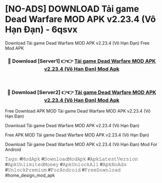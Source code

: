 # [NO-ADS] DOWNLOAD Tải game Dead Warfare MOD APK v2.23.4 (Vô Hạn Đạn) - 6qsvx
Download Tải game Dead Warfare MOD APK v2.23.4 (Vô Hạn Đạn) Free Mod APK

<div align="center">
<h3>🔴 Download [Server1] 👉👉 <a href="https://apk-comot.site?title=Tải_game_Dead_Warfare_MOD_APK_v2.23.4_(Vô_Hạn_Đạn)">Tải game Dead Warfare MOD APK v2.23.4 (Vô Hạn Đạn) Mod Apk</a></h3><br>

<h3>🔴 Download [Server2] 👉👉 <a href="https://apk-comot.site?title=Tải_game_Dead_Warfare_MOD_APK_v2.23.4_(Vô_Hạn_Đạn)">Tải game Dead Warfare MOD APK v2.23.4 (Vô Hạn Đạn) Mod Apk</a></h3>
</div>


Free Download APK MOD Tải game Dead Warfare MOD APK v2.23.4 (Vô Hạn Đạn)

Download Tải game Dead Warfare MOD APK v2.23.4 (Vô Hạn Đạn) 

Free APK MOD Tải game Dead Warfare MOD APK v2.23.4 (Vô Hạn Đạn) 

Download Tải game Dead Warfare MOD APK v2.23.4 (Vô Hạn Đạn) Mod For Android

𝚃𝚊𝚐𝚜: #𝙼𝚘𝚍𝙰𝚙𝚔 #𝙳𝚘𝚠𝚗𝚕𝚘𝚊𝚍𝙼𝚘𝚍𝙰𝚙𝚔 #𝙰𝚙𝚔𝙻𝚊𝚝𝚎𝚜𝚝𝚅𝚎𝚛𝚜𝚒𝚘𝚗 #𝙰𝚙𝚔𝚄𝚗𝚕𝚒𝚖𝚒𝚝𝚎𝚍𝙼𝚘𝚗𝚎𝚢 #𝙰𝚙𝚔𝚄𝚗𝚕𝚘𝚌𝚔𝙰𝚕𝚕 #𝙰𝚙𝚔𝙽𝚘𝙰𝚍𝚜 #𝚄𝚗𝚕𝚘𝚌𝚔𝙿𝚛𝚎𝚖𝚒𝚞𝚖 #𝙵𝚘𝚛𝙰𝚗𝚍𝚛𝚘𝚒𝚍 #𝙵𝚛𝚎𝚎𝙳𝚘𝚠𝚗𝚕𝚘𝚊𝚍 #home_design_mod_apk